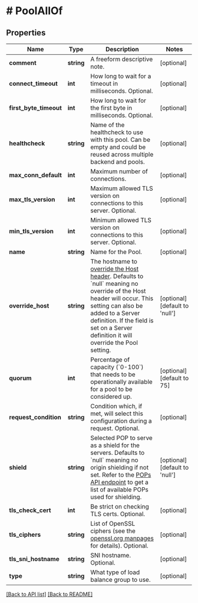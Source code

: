 # # PoolAllOf

## Properties

Name | Type | Description | Notes
------------ | ------------- | ------------- | -------------
**comment** | **string** | A freeform descriptive note. | [optional]
**connect_timeout** | **int** | How long to wait for a timeout in milliseconds. Optional. | [optional]
**first_byte_timeout** | **int** | How long to wait for the first byte in milliseconds. Optional. | [optional]
**healthcheck** | **string** | Name of the healthcheck to use with this pool. Can be empty and could be reused across multiple backend and pools. | [optional]
**max_conn_default** | **int** | Maximum number of connections. | [optional]
**max_tls_version** | **int** | Maximum allowed TLS version on connections to this server. Optional. | [optional]
**min_tls_version** | **int** | Minimum allowed TLS version on connections to this server. Optional. | [optional]
**name** | **string** | Name for the Pool. | [optional]
**override_host** | **string** | The hostname to [override the Host header](https://docs.fastly.com/en/guides/specifying-an-override-host). Defaults to &#x60;null&#x60; meaning no override of the Host header will occur. This setting can also be added to a Server definition. If the field is set on a Server definition it will override the Pool setting. | [optional] [default to 'null']
**quorum** | **int** | Percentage of capacity (&#x60;0-100&#x60;) that needs to be operationally available for a pool to be considered up. | [optional] [default to 75]
**request_condition** | **string** | Condition which, if met, will select this configuration during a request. Optional. | [optional]
**shield** | **string** | Selected POP to serve as a shield for the servers. Defaults to &#x60;null&#x60; meaning no origin shielding if not set. Refer to the [POPs API endpoint](/reference/api/utils/pops/) to get a list of available POPs used for shielding. | [optional] [default to 'null']
**tls_check_cert** | **int** | Be strict on checking TLS certs. Optional. | [optional]
**tls_ciphers** | **string** | List of OpenSSL ciphers (see the [openssl.org manpages](https://www.openssl.org/docs/man1.0.2/man1/ciphers) for details). Optional. | [optional]
**tls_sni_hostname** | **string** | SNI hostname. Optional. | [optional]
**type** | **string** | What type of load balance group to use. | [optional]

[[Back to API list]](../../README.md#endpoints) [[Back to README]](../../README.md)
